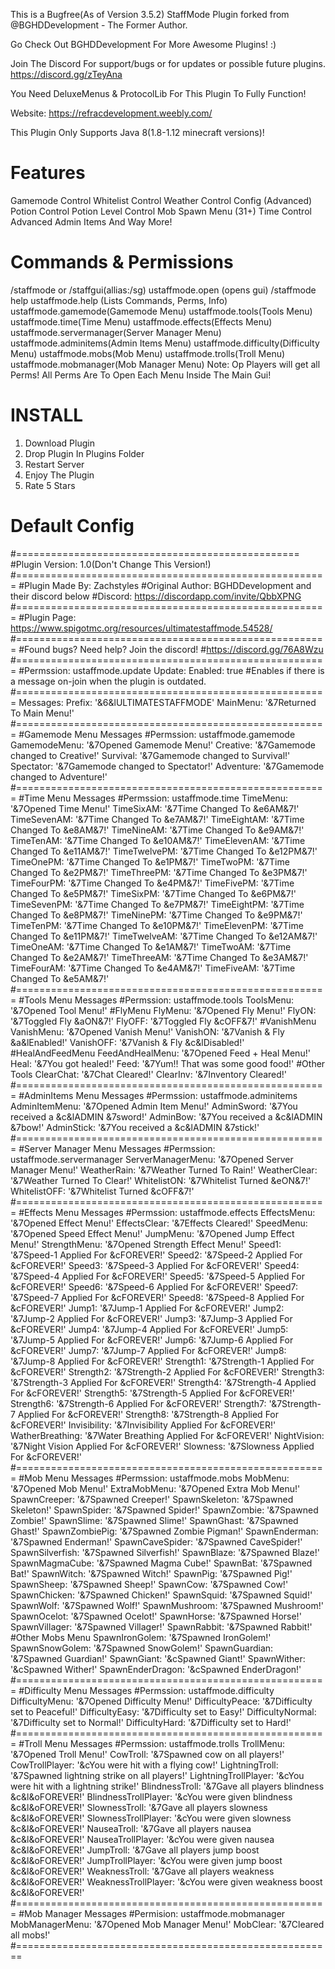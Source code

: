 This is a Bugfree(As of Version 3.5.2) StaffMode Plugin forked from @BGHDDevelopment - The Former Author.

Go Check Out BGHDDevelopment For More Awesome Plugins! :)

Join The Discord For support/bugs or for updates or possible future plugins. https://discord.gg/zTeyAna

You Need DeluxeMenus & ProtocolLib For This Plugin To Fully Function!

Website: https://refracdevelopment.weebly.com/

This Plugin Only Supports Java 8(1.8-1.12 minecraft versions)!

# Features
Gamemode Control
Whitelist Control
Weather Control
Config (Advanced)
Potion Control
Potion Level Control
Mob Spawn Menu (31+)
Time Control Advanced
Admin Items
And Way More!

# Commands & Permissions

/staffmode or /staffgui(allias:/sg)
ustaffmode.open
(opens gui)
/staffmode help
ustaffmode.help
(Lists Commands, Perms, Info)
ustaffmode.gamemode(Gamemode Menu)
ustaffmode.tools(Tools Menu)
ustaffmode.time(Time Menu)
ustaffmode.effects(Effects Menu)
ustaffmode.servermanager(Server Manager Menu)
ustaffmode.adminitems(Admin Items Menu)
ustaffmode.difficulty(Difficulty Menu)
ustaffmode.mobs(Mob Menu)
ustaffmode.trolls(Troll Menu)
ustaffmode.mobmanager(Mob Manager Menu)
Note: Op Players will get all Perms!
All Perms Are To Open Each Menu
Inside The Main Gui!




# INSTALL
1. Download Plugin
2. Drop Plugin In Plugins Folder
3. Restart Server
4. Enjoy The Plugin
5. Rate 5 Stars





# Default Config

#=================================================
#Plugin Version: 1.0(Don't Change This Version!)
#======================================================
#Plugin Made By: Zachstyles
#Original Author: BGHDDevelopment and their discord below
#Discord: https://discordapp.com/invite/QbbXPNG
#======================================================
#Plugin Page: https://www.spigotmc.org/resources/ultimatestaffmode.54528/
#======================================================
#Found bugs? Need help? Join the discord!
#https://discord.gg/76A8Wzu
#======================================================
#Permssion: ustaffmode.update
Update:
  Enabled: true
#Enables if there is a message on-join when the plugin is outdated.
#======================================================
Messages:
  Prefix: '&6&lULTIMATESTAFFMODE'
  MainMenu: '&7Returned To Main Menu!'
#======================================================
#Gamemode Menu Messages
#Permssion: ustaffmode.gamemode
  GamemodeMenu: '&7Opened Gamemode Menu!'
  Creative: '&7Gamemode changed to Creative!'
  Survival: '&7Gamemode changed to Survival!'
  Spectator: '&7Gamemode changed to Spectator!'
  Adventure: '&7Gamemode changed to Adventure!'
#======================================================
#Time Menu Messages
#Permssion: ustaffmode.time
  TimeMenu: '&7Opened Time Menu!'
  TimeSixAM: '&7Time Changed To &e6AM&7!'
  TimeSevenAM: '&7Time Changed To &e7AM&7!'
  TimeEightAM: '&7Time Changed To &e8AM&7!'
  TimeNineAM: '&7Time Changed To &e9AM&7!'
  TimeTenAM: '&7Time Changed To &e10AM&7!'
  TimeElevenAM: '&7Time Changed To &e11AM&7!'
  TimeTwelvePM: '&7Time Changed To &e12PM&7!'
  TimeOnePM: '&7Time Changed To &e1PM&7!'
  TimeTwoPM: '&7Time Changed To &e2PM&7!'
  TimeThreePM: '&7Time Changed To &e3PM&7!'
  TimeFourPM: '&7Time Changed To &e4PM&7!'
  TimeFivePM: '&7Time Changed To &e5PM&7!'
  TimeSixPM: '&7Time Changed To &e6PM&7!'
  TimeSevenPM: '&7Time Changed To &e7PM&7!'
  TimeEightPM: '&7Time Changed To &e8PM&7!'
  TimeNinePM: '&7Time Changed To &e9PM&7!'
  TimeTenPM: '&7Time Changed To &e10PM&7!'
  TimeElevenPM: '&7Time Changed To &e11PM&7!'
  TimeTwelveAM: '&7Time Changed To &e12AM&7!'
  TimeOneAM: '&7Time Changed To &e1AM&7!'
  TimeTwoAM: '&7Time Changed To &e2AM&7!'
  TimeThreeAM: '&7Time Changed To &e3AM&7!'
  TimeFourAM: '&7Time Changed To &e4AM&7!'
  TimeFiveAM: '&7Time Changed To &e5AM&7!'
#======================================================
#Tools Menu Messages
#Permssion: ustaffmode.tools
  ToolsMenu: '&7Opened Tool Menu!'
#FlyMenu
  FlyMenu: '&7Opened Fly Menu!'
  FlyON: '&7Toggled Fly &aON&7!'
  FlyOFF: '&7Toggled Fly &cOFF&7!'
#VanishMenu
  VanishMenu: '&7Opened Vanish Menu!'
  VanishON: '&7Vanish & Fly &a&lEnabled!'
  VanishOFF: '&7Vanish & Fly &c&lDisabled!'
#HealAndFeedMenu
  FeedAndHealMenu: '&7Opened Feed + Heal Menu!'
  Heal: '&7You got healed!'
  Feed: '&7Yum!! That was some good food!'
#Other Tools
  ClearChat: '&7Chat Cleared!'
  ClearInv: '&7Inventory Cleared!'
#======================================================
#AdminItems Menu Messages
#Permssion: ustaffmode.adminitems
  AdminItemMenu: '&7Opened Admin Item Menu!'
  AdminSword: '&7You received a &c&lADMIN &7sword!'
  AdminBow: '&7You received a &c&lADMIN &7bow!'
  AdminStick: '&7You received a &c&lADMIN &7stick!'
#======================================================
#Server Manager Menu Messages
#Permssion: ustaffmode.servermanager
  ServerManagerMenu: '&7Opened Server Manager Menu!'
  WeatherRain: '&7Weather Turned To Rain!'
  WeatherClear: '&7Weather Turned To Clear!'
  WhitelistON: '&7Whitelist Turned &eON&7!'
  WhitelistOFF: '&7Whitelist Turned &cOFF&7!'
#======================================================
#Effects Menu Messages
#Permssion: ustaffmode.effects
  EffectsMenu: '&7Opened Effect Menu!'
  EffectsClear: '&7Effects Cleared!'
  SpeedMenu: '&7Opened Speed Effect Menu!'
  JumpMenu: '&7Opened Jump Effect Menu!'
  StrengthMenu: '&7Opened Strength Effect Menu!'
  Speed1: '&7Speed-1 Applied For &cFOREVER!'
  Speed2: '&7Speed-2 Applied For &cFOREVER!'
  Speed3: '&7Speed-3 Applied For &cFOREVER!'
  Speed4: '&7Speed-4 Applied For &cFOREVER!'
  Speed5: '&7Speed-5 Applied For &cFOREVER!'
  Speed6: '&7Speed-6 Applied For &cFOREVER!'
  Speed7: '&7Speed-7 Applied For &cFOREVER!'
  Speed8: '&7Speed-8 Applied For &cFOREVER!'
  Jump1: '&7Jump-1 Applied For &cFOREVER!'
  Jump2: '&7Jump-2 Applied For &cFOREVER!'
  Jump3: '&7Jump-3 Applied For &cFOREVER!'
  Jump4: '&7Jump-4 Applied For &cFOREVER!'
  Jump5: '&7Jump-5 Applied For &cFOREVER!'
  Jump6: '&7Jump-6 Applied For &cFOREVER!'
  Jump7: '&7Jump-7 Applied For &cFOREVER!'
  Jump8: '&7Jump-8 Applied For &cFOREVER!'
  Strength1: '&7Strength-1 Applied For &cFOREVER!'
  Strength2: '&7Strength-2 Applied For &cFOREVER!'
  Strength3: '&7Strength-3 Applied For &cFOREVER!'
  Strength4: '&7Strength-4 Applied For &cFOREVER!'
  Strength5: '&7Strength-5 Applied For &cFOREVER!'
  Strength6: '&7Strength-6 Applied For &cFOREVER!'
  Strength7: '&7Strength-7 Applied For &cFOREVER!'
  Strength8: '&7Strength-8 Applied For &cFOREVER!'
  Invisibility: '&7Invisibility Applied For &cFOREVER!'
  WatherBreathing: '&7Water Breathing Applied For &cFOREVER!'
  NightVision: '&7Night Vision Applied For &cFOREVER!'
  Slowness: '&7Slowness Applied For &cFOREVER!'
#======================================================
#Mob Menu Messages
#Permssion: ustaffmode.mobs
  MobMenu: '&7Opened Mob Menu!'
  ExtraMobMenu: '&7Opened Extra Mob Menu!'
  SpawnCreeper: '&7Spawned Creeper!'
  SpawnSkeleton: '&7Spawned Skeleton!'
  SpawnSpider: '&7Spawned Spider!'
  SpawnZombie: '&7Spawned Zombie!'
  SpawnSlime: '&7Spawned Slime!'
  SpawnGhast: '&7Spawned Ghast!'
  SpawnZombiePig: '&7Spawned Zombie Pigman!'
  SpawnEnderman: '&7Spawned Enderman!'
  SpawnCaveSpider: '&7Spawned CaveSpider!'
  SpawnSilverfish: '&7Spawned Silverfish!'
  SpawnBlaze: '&7Spawned Blaze!'
  SpawnMagmaCube: '&7Spawned Magma Cube!'
  SpawnBat: '&7Spawned Bat!'
  SpawnWitch: '&7Spawned Witch!'
  SpawnPig: '&7Spawned Pig!'
  SpawnSheep: '&7Spawned Sheep!'
  SpawnCow: '&7Spawned Cow!'
  SpawnChicken: '&7Spawned Chicken!'
  SpawnSquid: '&7Spawned Squid!'
  SpawnWolf: '&7Spawned Wolf!'
  SpawnMushroom: '&7Spawned Mushroom!'
  SpawnOcelot: '&7Spawned Ocelot!'
  SpawnHorse: '&7Spawned Horse!'
  SpawnVillager: '&7Spawned Villager!'
  SpawnRabbit: '&7Spawned Rabbit!'
#Other Mobs Menu
  SpawnIronGolem: '&7Spawned IronGolem!'
  SpawnSnowGolem: '&7Spawned SnowGolem!'
  SpawnGuardian: '&7Spawned Guardian!'
  SpawnGiant: '&cSpawned Giant!'
  SpawnWither: '&cSpawned Wither!'
  SpawnEnderDragon: '&cSpawned EnderDragon!'
#======================================================
#Difficulty Menu Messages
#Permssion: ustaffmode.difficulty
  DifficultyMenu: '&7Opened Difficulty Menu!'
  DifficultyPeace: '&7Difficulty set to Peaceful!'
  DifficultyEasy: '&7Difficulty set to Easy!'
  DifficultyNormal: '&7Difficulty set to Normal!'
  DifficultyHard: '&7Difficulty set to Hard!'
#======================================================
#Troll Menu Messages
#Permssion: ustaffmode.trolls
  TrollMenu: '&7Opened Troll Menu!'
  CowTroll: '&7Spawned cow on all players!'
  CowTrollPlayer: '&cYou were hit with a flying cow!'
  LightningTroll: '&7Spawned lightning strike on all players!'
  LightningTrollPlayer: '&cYou were hit with a lightning strike!'
  BlindnessTroll: '&7Gave all players blindness &c&l&oFOREVER!'
  BlindnessTrollPlayer: '&cYou were given blindness &c&l&oFOREVER!'
  SlownessTroll: '&7Gave all players slowness &c&l&oFOREVER!'
  SlownessTrollPlayer: '&cYou were given slowness &c&l&oFOREVER!'
  NauseaTroll: '&7Gave all players nausea &c&l&oFOREVER!'
  NauseaTrollPlayer: '&cYou were given nausea &c&l&oFOREVER!'
  JumpTroll: '&7Gave all players jump boost &c&l&oFOREVER!'
  JumpTrollPlayer: '&cYou were given jump boost &c&l&oFOREVER!'
  WeaknessTroll: '&7Gave all players weakness &c&l&oFOREVER!'
  WeaknessTrollPlayer: '&cYou were given weakness boost &c&l&oFOREVER!'
#======================================================
#Mob Manager Messages
#Permision: ustaffmode.mobmanager
  MobManagerMenu: '&7Opened Mob Manager Menu!'
  MobClear: '&7Cleared all mobs!'
#=======================================================      

